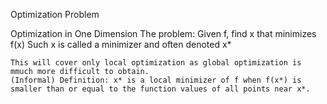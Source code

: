 Optimization Problem

Optimization in One Dimension
    The problem: Given f, find x that minimizes f(x)
    Such x is called a minimizer and often denoted x*

    This will cover only local optimization as global optimization is mmuch more difficult to obtain.
    (Informal) Definition: x* is a local minimizer of f when f(x*) is smaller than or equal to the function values of all points near x*.